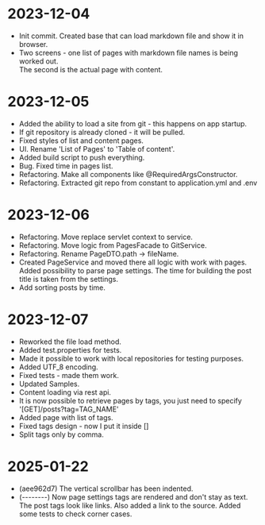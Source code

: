 # 2023-12-04
- Init commit. Created base that can load markdown file and show it in browser.
- Two screens - one list of pages with markdown file names is being worked out.  
The second is the actual page with content.

# 2023-12-05
- Added the ability to load a site from git - this happens on app startup. 
- If git repository is already cloned - it will be pulled.
- Fixed styles of list and content pages.
- UI. Rename 'List of Pages' to 'Table of content'.
- Added build script to push everything.
- Bug. Fixed time in pages list.
- Refactoring. Make all components like @RequiredArgsConstructor.
- Refactoring. Extracted git repo from constant to application.yml and .env

# 2023-12-06
- Refactoring. Move replace servlet context to service.
- Refactoring. Move logic from PagesFacade to GitService. 
- Refactoring. Rename PageDTO.path -> fileName.
- Created PageService and moved there all logic with work with pages. Added possibility to 
  parse page settings. The time for building the post title is taken from the settings. 
- Add sorting posts by time.

# 2023-12-07
- Reworked the file load method. 
- Added test.properties for tests. 
- Made it possible to work with local repositories for testing purposes. 
- Added UTF_8 encoding. 
- Fixed tests - made them work. 
- Updated Samples. 
- Content loading via rest api.
- It is now possible to retrieve pages by tags, you just need to specify 
  '[GET]/posts?tag=TAG_NAME'
- Added page with list of tags.
- Fixed tags design - now I put it inside []
- Split tags only by comma.

# 2025-01-22
- (aee962d7) The vertical scrollbar has been indented.
- (--------) Now page settings tags are rendered and don't stay as text.
  The post tags look like links. 
  Also added a link to the source. 
  Added some tests to check corner cases. 